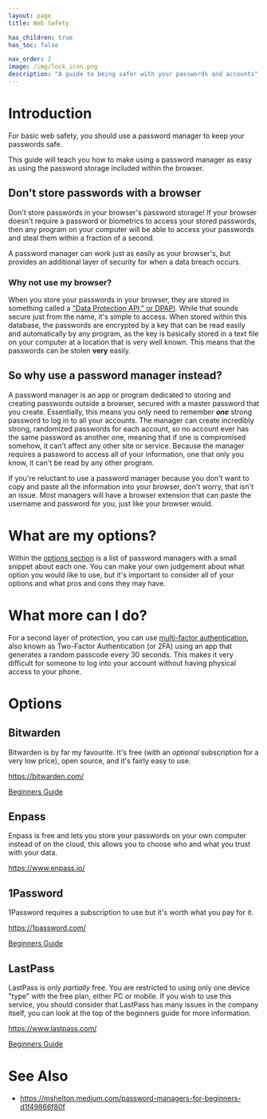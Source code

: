 ```yaml
---
layout: page
title: Web Safety

has_children: true
has_toc: false

nav_order: 2
image: /img/lock_icon.png
description: "A guide to being safer with your passwords and accounts"
---
```


# Introduction
For basic web safety, you should use a password manager to keep your passwords safe.

This guide will teach you how to make using a password manager as easy as using the password storage included within the browser.

## Don't store passwords with a browser
Don't store passwords in your browser's password storage! If your browser doesn't require a password or biometrics to access your stored passwords, then any program on your computer will be able to access your passwords and steal them within a fraction of a second.

A password manager can work just as easily as your browser's, but provides an additional layer of security for when a data breach occurs.

### Why not use my browser?
When you store your passwords in your browser, they are stored in something called a ["Data Protection API," or DPAPI](https://en.wikipedia.org/wiki/Data_Protection_API). While that sounds secure just from the name, it's simple to access. When stored within this database, the passwords are encrypted by a key that can be read easily and automatically by any program, as the key is basically stored in a text file on your computer at a location that is very well known. This means that the passwords can be stolen **very** easily.

## So why use a password manager instead?
A password manager is an app or program dedicated to storing and creating passwords outside a browser, secured with a master password that you create. Essentially, this means you only need to remember ***one*** strong password to log in to all your accounts. The manager can create incredibly strong, randomized passwords for each account, so no account ever has the same password as another one, meaning that if one is compromised somehow, it can't affect any other site or service. Because the manager requires a password to access all of your information, one that only you know, it can't be read by any other program.

If you're reluctant to use a password manager because you don't want to copy and paste all the information into your browser, don't worry, that isn't an issue. Most managers will have a browser extension that can paste the username and password for you, just like your browser would.

# What are my options?
Within the [options section](#options) is a list of password managers with a small snippet about each one. You can make your own judgement about what option you would like to use, but it's important to consider all of your options and what pros and cons they may have.

# What more can I do?
For a second layer of protection, you can use [multi-factor authentication](mfa.md), also known as Two-Factor Authentication (or 2FA) using an app that generates a random passcode every 30 seconds. This makes it very difficult for someone to log into your account without having physical access to your phone.

# Options
## Bitwarden
Bitwarden is by far my favourite. It's free (with an *optional* subscription for a very low price), open source, and it's fairly easy to use.

<https://bitwarden.com/>

[Beginners Guide](https://mshelton.medium.com/bitwarden-for-beginners-74cf93679457)

## Enpass
Enpass is free and lets you store your passwords on your own computer instead of on the cloud, this allows you to choose who and what you trust with your data.

<https://www.enpass.io/>

## 1Password
1Password requires a subscription to use but it's worth what you pay for it.

<https://1password.com/>

[Beginners Guide](https://mshelton.medium.com/introduction-to-password-managers-5e15baa8b26e)

## LastPass
LastPass is only *partially* free. You are restricted to using only one device "type" with the free plan, either PC or mobile. If you wish to use this service, you should consider that LastPass has many issues in the company itself, you can look at the top of the beginners guide for more information.

<https://www.lastpass.com/>

[Beginners Guide](https://mshelton.medium.com/lastpass-for-beginners-e921f35d4114)

# See Also
 - <https://mshelton.medium.com/password-managers-for-beginners-d1f49866f80f>
